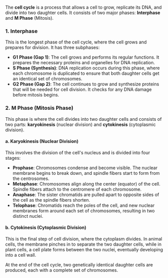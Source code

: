 The **cell cycle** is a process that allows a cell to grow, replicate its DNA, and divide into two daughter cells. It consists of two major phases: **Interphase** and **M Phase** (Mitosis).

### 1. **Interphase**  
This is the longest phase of the cell cycle, where the cell grows and prepares for division. It has three subphases:
- **G1 Phase (Gap 1)**: The cell grows and performs its regular functions. It prepares the necessary proteins and organelles for DNA replication.
- **S Phase (Synthesis)**: DNA replication occurs during this phase, where each chromosome is duplicated to ensure that both daughter cells get an identical set of chromosomes.
- **G2 Phase (Gap 2)**: The cell continues to grow and synthesize proteins that will be needed for cell division. It checks for any DNA damage before mitosis begins.

### 2. **M Phase (Mitosis Phase)**  
This phase is where the cell divides into two daughter cells and consists of two parts: **karyokinesis** (nuclear division) and **cytokinesis** (cytoplasmic division).

#### a. **Karyokinesis** (Nuclear Division)
This involves the division of the cell's nucleus and is divided into four stages:
- **Prophase**: Chromosomes condense and become visible. The nuclear membrane begins to break down, and spindle fibers start to form from the centrosomes.
- **Metaphase**: Chromosomes align along the center (equator) of the cell. Spindle fibers attach to the centromere of each chromosome.
- **Anaphase**: The sister chromatids are pulled apart to opposite sides of the cell as the spindle fibers shorten.
- **Telophase**: Chromatids reach the poles of the cell, and new nuclear membranes form around each set of chromosomes, resulting in two distinct nuclei.

#### b. **Cytokinesis** (Cytoplasmic Division)
This is the final step of cell division, where the cytoplasm divides. In animal cells, the membrane pinches in to separate the two daughter cells, while in plant cells, a cell plate forms between the two nuclei, eventually developing into a cell wall.

At the end of the cell cycle, two genetically identical daughter cells are produced, each with a complete set of chromosomes.
